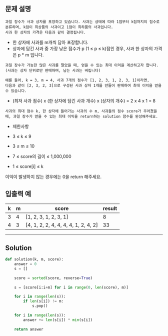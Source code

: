 ## 문제 설명

```
과일 장수가 사과 상자를 포장하고 있습니다. 사과는 상태에 따라 1점부터 k점까지의 점수로 분류하며, k점이 최상품의 사과이고 1점이 최하품의 사과입니다.
사과 한 상자의 가격은 다음과 같이 결정됩니다.
```

- 한 상자에 사과를 m개씩 담아 포장합니다.
- 상자에 담긴 사과 중 가장 낮은 점수가 p (1 ≤ p ≤ k)점인 경우, 사과 한 상자의 가격은 p * m 입니다.

```
과일 장수가 가능한 많은 사과를 팔았을 때, 얻을 수 있는 최대 이익을 계산하고자 합니다.(사과는 상자 단위로만 판매하며, 남는 사과는 버립니다)

예를 들어, k = 3, m = 4, 사과 7개의 점수가 [1, 2, 3, 1, 2, 3, 1]이라면,
다음과 같이 [2, 3, 2, 3]으로 구성된 사과 상자 1개를 만들어 판매하여 최대 이익을 얻을 수 있습니다.
```
- (최저 사과 점수) x (한 상자에 담긴 사과 개수) x (상자의 개수) = 2 x 4 x 1 = 8

```
사과의 최대 점수 k, 한 상자에 들어가는 사과의 수 m, 사과들의 점수 score가 주어졌을 때, 과일 장수가 얻을 수 있는 최대 이익을 return하는 solution 함수를 완성해주세요.
```

- 제한사항

- 3 ≤ k ≤ 9
- 3 ≤ m ≤ 10
- 7 ≤ score의 길이 ≤ 1,000,000
- 1 ≤ score[i] ≤ k

이익이 발생하지 않는 경우에는 0을 return 해주세요.

## 입출력 예

| k |	m |	score |	result |
| --- | --- | --- | --- |
| 3 |	4 | [1, 2, 3, 1, 2, 3, 1]	| 8 |
| 4 |	3 |	[4, 1, 2, 2, 4, 4, 4, 4, 1, 2, 4, 2]	| 33 |

---

## Solution

```py
def solution(k, m, score):
    answer = 0
    s = []
    
    score = sorted(score, reverse=True)
    
    s = [score[i:i+m] for i in range(0, len(score), m)]
    
    for i in range(len(s)):
        if len(s[i]) != m:
            s.pop()
    
    for i in range(len(s)):
        answer += len(s[i]) * min(s[i])
        
    return answer
```
